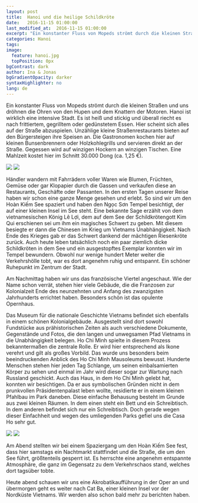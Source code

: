 ```yaml
---
layout: post
title:  Hanoi und die heilige Schildkröte
date:   2016-11-15 01:00:00
last_modified_at:  2016-11-15 01:00:00
excerpt: "Ein konstanter Fluss von Mopeds strömt durch die kleinen Straßen und uns dröhnen die Ohren von den Hupen und dem Knattern der Motoren."
categories: Hanoi
tags:
image:
  feature: hanoi.jpg
  topPosition: 0px
bgContrast: dark
author: Ina & Jonas
bgGradientOpacity: darker
syntaxHighlighter: no
lang: de
---
```

Ein konstanter Fluss von Mopeds strömt durch die kleinen Straßen und uns dröhnen die Ohren von den Hupen und dem Knattern der Motoren. Hanoi ist wirklich eine intensive Stadt. Es ist heiß und stickig und überall riecht es nach frittiertem, gegrilltem oder gedünstetem Essen. Hier scheint sich alles auf der Straße abzuspielen. Unzählige kleine Straßenrestaurants bieten auf den Bürgersteigen ihre Speisen an. Die Gastronomen kochen hier auf kleinen Bunsenbrennern oder Holzkohlegrills und servieren direkt an der Straße. Gegessen wird auf winzigen Hockern an winzigen Tischen. Eine Mahlzeit kostet hier im Schnitt 30.000 Dong (ca. 1,25 €).
<div class="img img--fullContainer img--14xLeading" style="background-image: url({{ site.baseurl_posts_img }}hanoi_flower_lady.jpg);"></div>
<img class="col-sm-6 img--halfContainerLeft" src="{{ site.baseurl_posts_img }}hanoi_fish_cooking.jpg"/>
<img class="col-sm-6 img--halfContainerRight" src="{{ site.baseurl_posts_img }}hanoi_street_restaurant.jpg"/>

Händler wandern mit Fahrrädern voller Waren wie Blumen, Früchten, Gemüse oder gar Klopapier durch die Gassen und verkaufen diese an Restaurants, Geschäfte oder Passanten.
In den ersten Tagen unserer Reise haben wir schon eine ganze Menge gesehen und erlebt. So sind wir um den Hoàn Kiếm See spaziert und haben den Ngọc Sơn Tempel besichtigt, der auf einer kleinen Insel im See steht. Eine bekannte Sage erzählt von dem vietnamesischen König Lê Lợi, dem auf dem See der Schildkrötengott Kim Qui erschienen sei um ihm ein magisches Schwert zu geben. Mit diesem besiegte er dann die Chinesen im Krieg um Vietnams Unabhängigkeit. Nach Ende des Krieges gab er das Schwert dankend der mächtigen Riesenkröte zurück. Auch heute leben tatsächlich noch ein paar ziemlich dicke Schildkröten in dem See und ein ausgestopftes Exemplar konnten wir im Tempel bewundern. Obwohl nur wenige hundert Meter weiter die Verkehrshölle tobt, war es dort angenehm ruhig und entspannt. Ein schöner Ruhepunkt im Zentrum der Stadt.
<div class="img img--fullContainer img--14xLeading" style="background-image: url({{ site.baseurl_posts_img }}hanoi_temple_prayer.jpg);"></div>

Am Nachmittag haben wir uns das französische Viertel angeschaut. Wie der Name schon verrät, stehen hier viele Gebäude, die die Franzosen zur Kolonialzeit Ende des neunzehnten und Anfang des zwanzigsten Jahrhunderts errichtet haben. Besonders schön ist das opulente Opernhaus.
<div class="img img--fullContainer img--14xLeading" style="background-image: url({{ site.baseurl_posts_img }}hanoi_opera.jpg);"></div>

Das Museum für die nationale Geschichte Vietnams befindet sich ebenfalls in einem schönen Kolonialgebäude. Ausgestellt sind dort sowohl Fundstücke aus prähistorischen Zeiten als auch verschiedene Dokumente, Gegenstände und Fotos, die den langen und unwegsamen Pfad Vietnams in die Unabhängigkeit belegen. Ho Chi Minh spielte in diesem Prozess bekanntermaßen die zentrale Rolle. Er wird hier entsprechend als Ikone verehrt und gilt als großes Vorbild. Das wurde uns besonders beim beeindruckenden Anblick des Ho Chi Minh Mausoleums bewusst. Hunderte Menschen stehen hier jeden Tag Schlange, um seinen einbalsamierten Körper zu sehen und einmal im Jahr wird dieser sogar zur Wartung nach Russland geschickt.
Auch das Haus, in dem Ho Chi Minh gelebt hat, konnten wir besichtigen. Da er aus symbolischen Gründen nicht in dem prunkvollen Präsidentenpalast leben wollte, residierte er in einem kleinen Pfahlbau im Park daneben. Diese einfache Behausung besteht im Grunde aus zwei kleinen Räumen. In dem einen steht ein Bett und ein Schreibtisch. In dem anderen befindet sich nur ein Schreibtisch. Doch gerade wegen dieser Einfachheit und wegen des umliegenden Parks gefiel uns die Casa Ho sehr gut.
<div class="img img--fullContainer img--14xLeading" style="background-image: url({{ site.baseurl_posts_img }}hanoi_ho_chi_min_mausoleum.jpg);"></div>
<img class="col-sm-6 img--halfContainerLeft" src="{{ site.baseurl_posts_img }}hanoi_national_assembly.jpg"/>
<img class="col-sm-6 img--halfContainerRight" src="{{ site.baseurl_posts_img }}hanoi_presidential_palace.jpg"/>

Am Abend stellten wir bei einem Spaziergang um den Hoàn Kiếm See fest, dass hier samstags ein Nachtmarkt stattfindet und die Straße, die um den See führt, größtenteils gesperrt ist. Es herrschte eine angenehm entspannte Atmosphäre, die ganz im Gegensatz zu dem Verkehrschaos stand, welches dort tagsüber tobte.
<div class="img img--fullContainer img--14xLeading" style="background-image: url({{ site.baseurl_posts_img }}hanoi_hoan_kiem_night.jpg);"></div>

Heute abend schauen wir uns eine Akrobatikaufführung in der Oper an und übermorgen geht es weiter nach Cat Ba, einer kleinen Insel vor der Nordküste Vietnams. Wir werden also schon bald mehr zu berichten haben.
